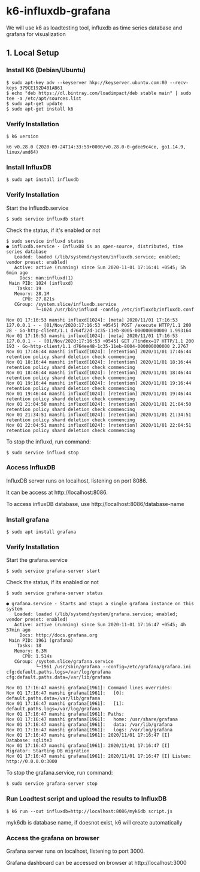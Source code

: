 # k6-influxdb-grafana
We will use k6 as loadtesting tool, influxdb as time series database and grafana for visualization

## 1. Local Setup 
### Install K6 (Debian/Ubuntu)
```
$ sudo apt-key adv --keyserver hkp://keyserver.ubuntu.com:80 --recv-keys 379CE192D401AB61
$ echo "deb https://dl.bintray.com/loadimpact/deb stable main" | sudo tee -a /etc/apt/sources.list
$ sudo apt-get update
$ sudo apt-get install k6
```

### Verify Installation
```
$ k6 version

k6 v0.28.0 (2020-09-24T14:33:59+0000/v0.28.0-0-gdee9c4ce, go1.14.9, linux/amd64)

```
### Install InfluxDB
```
$ sudo apt install influxdb
```
### Verify Installation
Start the influxdb.service
```
$ sudo service influxdb start
```
Check the status, if it's enabled or not
```
$ sudo service influxd status
● influxdb.service - InfluxDB is an open-source, distributed, time series database
   Loaded: loaded (/lib/systemd/system/influxdb.service; enabled; vendor preset: enabled)
   Active: active (running) since Sun 2020-11-01 17:16:41 +0545; 5h 6min ago
     Docs: man:influxd(1)
 Main PID: 1024 (influxd)
    Tasks: 19
   Memory: 28.1M
      CPU: 27.821s
   CGroup: /system.slice/influxdb.service
           └─1024 /usr/bin/influxd -config /etc/influxdb/influxdb.conf

Nov 01 17:16:53 manshi influxd[1024]: [meta] 2020/11/01 17:16:53 127.0.0.1 - - [01/Nov/2020:17:16:53 +0545] POST /execute HTTP/1.1 200 28 - Go-http-client/1.1 d764f22d-1c35-11eb-8005-000000000000 1.993164
Nov 01 17:16:53 manshi influxd[1024]: [meta] 2020/11/01 17:16:53 127.0.0.1 - - [01/Nov/2020:17:16:53 +0545] GET /?index=17 HTTP/1.1 200 193 - Go-http-client/1.1 d764ee48-1c35-11eb-8004-000000000000 2.2767
Nov 01 17:46:44 manshi influxd[1024]: [retention] 2020/11/01 17:46:44 retention policy shard deletion check commencing
Nov 01 18:16:44 manshi influxd[1024]: [retention] 2020/11/01 18:16:44 retention policy shard deletion check commencing
Nov 01 18:46:44 manshi influxd[1024]: [retention] 2020/11/01 18:46:44 retention policy shard deletion check commencing
Nov 01 19:16:44 manshi influxd[1024]: [retention] 2020/11/01 19:16:44 retention policy shard deletion check commencing
Nov 01 19:46:44 manshi influxd[1024]: [retention] 2020/11/01 19:46:44 retention policy shard deletion check commencing
Nov 01 21:04:50 manshi influxd[1024]: [retention] 2020/11/01 21:04:50 retention policy shard deletion check commencing
Nov 01 21:34:51 manshi influxd[1024]: [retention] 2020/11/01 21:34:51 retention policy shard deletion check commencing
Nov 01 22:04:51 manshi influxd[1024]: [retention] 2020/11/01 22:04:51 retention policy shard deletion check commencing
```
To stop the influxd, run command:
```
$ sudo service influxd stop
```

### Access InfluxDB
InfluxDB server runs on localhost, listening on port 8086.

It can be access at http://localhost:8086.

To access influxDB database, use http://localhost:8086/database-name

### Install grafana
```
$ sudo apt install grafana
```

### Verify Installation
Start the grafana.service 
```
$ sudo service grafana-server start
```
Check the status, if its enabled or not
```
$ sudo service grafana-server status

● grafana.service - Starts and stops a single grafana instance on this system
   Loaded: loaded (/lib/systemd/system/grafana.service; enabled; vendor preset: enabled)
   Active: active (running) since Sun 2020-11-01 17:16:47 +0545; 4h 57min ago
     Docs: http://docs.grafana.org
 Main PID: 1961 (grafana)
    Tasks: 18
   Memory: 6.3M
      CPU: 1.514s
   CGroup: /system.slice/grafana.service
           └─1961 /usr/sbin/grafana --config=/etc/grafana/grafana.ini cfg:default.paths.logs=/var/log/grafana cfg:default.paths.data=/var/lib/grafana

Nov 01 17:16:47 manshi grafana[1961]: Command lines overrides:
Nov 01 17:16:47 manshi grafana[1961]:   [0]: default.paths.data=/var/lib/grafana
Nov 01 17:16:47 manshi grafana[1961]:   [1]: default.paths.logs=/var/log/grafana
Nov 01 17:16:47 manshi grafana[1961]: Paths:
Nov 01 17:16:47 manshi grafana[1961]:   home: /usr/share/grafana
Nov 01 17:16:47 manshi grafana[1961]:   data: /var/lib/grafana
Nov 01 17:16:47 manshi grafana[1961]:   logs: /var/log/grafana
Nov 01 17:16:47 manshi grafana[1961]: 2020/11/01 17:16:47 [I] Database: sqlite3
Nov 01 17:16:47 manshi grafana[1961]: 2020/11/01 17:16:47 [I] Migrator: Starting DB migration
Nov 01 17:16:47 manshi grafana[1961]: 2020/11/01 17:16:47 [I] Listen: http://0.0.0.0:3000
```
To stop the grafana.service, run command:

```
$ sudo service grafana-server stop
```

### Run Loadtest script and upload the results to InfluxDB

```
$ k6 run --out influxdb=http://localhost:8086/myk6db script.js
```
myk6db is database name, if doesnot exist, k6 will create automatically

### Access the grafana on browser

Grafana server runs on localhost, listening to port 3000.

Grafana dashboard can be accessed on browser at http://localhost:3000

















